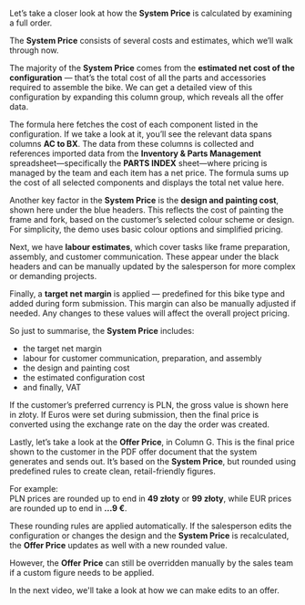 Let’s take a closer look at how the **System Price** is calculated by examining a full order.

The **System Price** consists of several costs and estimates, which we’ll walk through now.

The majority of the **System Price** comes from the **estimated net cost of the configuration** — that’s the total cost of all the parts and accessories required to assemble the bike. We can get a detailed view of this configuration by expanding this column group, which reveals all the offer data.

The formula here fetches the cost of each component listed in the configuration. If we take a look at it, you’ll see the relevant data spans columns **AC to BX**. The data from these columns is collected and references imported data from the **Inventory & Parts Management** spreadsheet—specifically the **PARTS INDEX** sheet—where pricing is managed by the team and each item has a net price. The formula sums up the cost of all selected components and displays the total net value here.

Another key factor in the **System Price** is the **design and painting cost**, shown here under the blue headers. This reflects the cost of painting the frame and fork, based on the customer’s selected colour scheme or design. For simplicity, the demo uses basic colour options and simplified pricing.

Next, we have **labour estimates**, which cover tasks like frame preparation, assembly, and customer communication. These appear under the black headers and can be manually updated by the salesperson for more complex or demanding projects.

Finally, a **target net margin** is applied — predefined for this bike type and added during form submission. This margin can also be manually adjusted if needed. Any changes to these values will affect the overall project pricing.

So just to summarise, the **System Price** includes:

- the target net margin
- labour for customer communication, preparation, and assembly
- the design and painting cost
- the estimated configuration cost
- and finally, VAT

If the customer’s preferred currency is PLN, the gross value is shown here in złoty. If Euros were set during submission, then the final price is converted using the exchange rate on the day the order was created.

Lastly, let’s take a look at the **Offer Price**, in Column G. This is the final price shown to the customer in the PDF offer document that the system generates and sends out. It’s based on the **System Price**, but rounded using predefined rules to create clean, retail-friendly figures.

For example:  
PLN prices are rounded up to end in **49 złoty** or **99 złoty**, while EUR prices are rounded up to end in **...9 €**.

These rounding rules are applied automatically. If the salesperson edits the configuration or changes the design and the **System Price** is recalculated, the **Offer Price** updates as well with a new rounded value.

However, the **Offer Price** can still be overridden manually by the sales team if a custom figure needs to be applied.

In the next video, we'll take a look at how we can make edits to an offer.
